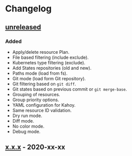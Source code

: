 # Changelog

## [unreleased]

### Added

- Apply/delete resource Plan.
- File based filtering (include exclude).
- Kubernetes type filtering (exclude).
- Add States repositories (old and new).
- Paths mode (load from fs).
- Git mode (load form Git repository).
- Git filtering based on `git diff`.
- Git states based on previous commit or `git merge-base`.
- Grouping of resources.
- Group priority options.
- YAML configuration for Kahoy.
- Same resource ID validation.
- Dry run mode.
- Diff mode.
- No color mode.
- Debug mode.

## [x.x.x] - 2020-xx-xx

[unreleased]: https://github.com/slok/kahoy/slok/kahoy/compare/v0.1.0...HEAD
[x.x.x]: https://github.com/slok/kahoy/slok/kahoy/releases/tag/vx.x.x
